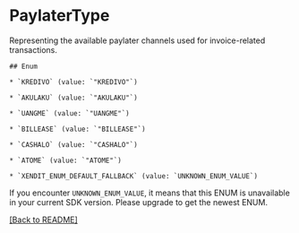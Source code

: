 # PaylaterType
Representing the available paylater channels used for invoice-related transactions.

    ## Enum
    
    * `KREDIVO` (value: `"KREDIVO"`)
    
    * `AKULAKU` (value: `"AKULAKU"`)
    
    * `UANGME` (value: `"UANGME"`)
    
    * `BILLEASE` (value: `"BILLEASE"`)
    
    * `CASHALO` (value: `"CASHALO"`)
    
    * `ATOME` (value: `"ATOME"`)
    
    * `XENDIT_ENUM_DEFAULT_FALLBACK` (value: `UNKNOWN_ENUM_VALUE`)

If you encounter `UNKNOWN_ENUM_VALUE`, it means that this ENUM is unavailable in your current SDK version. Please upgrade to get the newest ENUM.

[[Back to README]](../../README.md)


